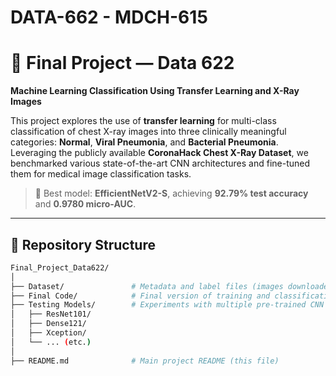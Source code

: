 # DATA-662 - MDCH-615

# 🧠 Final Project — Data 622

**Machine Learning Classification Using Transfer Learning and X-Ray Images**

This project explores the use of **transfer learning** for multi-class classification of chest X-ray images into three clinically meaningful categories: **Normal**, **Viral Pneumonia**, and **Bacterial Pneumonia**. Leveraging the publicly available **CoronaHack Chest X-Ray Dataset**, we benchmarked various state-of-the-art CNN architectures and fine-tuned them for medical image classification tasks.

> 📌 Best model: **EfficientNetV2-S**, achieving **92.79% test accuracy** and **0.9780 micro-AUC**.

---

## 📂 Repository Structure

```bash
Final_Project_Data622/
│
├── Dataset/               # Metadata and label files (images downloaded separately from Kaggle)
├── Final Code/            # Final version of training and classification scripts using EfficientNetV2-S
├── Testing Models/        # Experiments with multiple pre-trained CNN architectures
│   ├── ResNet101/
│   ├── Dense121/
│   ├── Xception/
│   └── ... (etc.)
│
├── README.md              # Main project README (this file)
